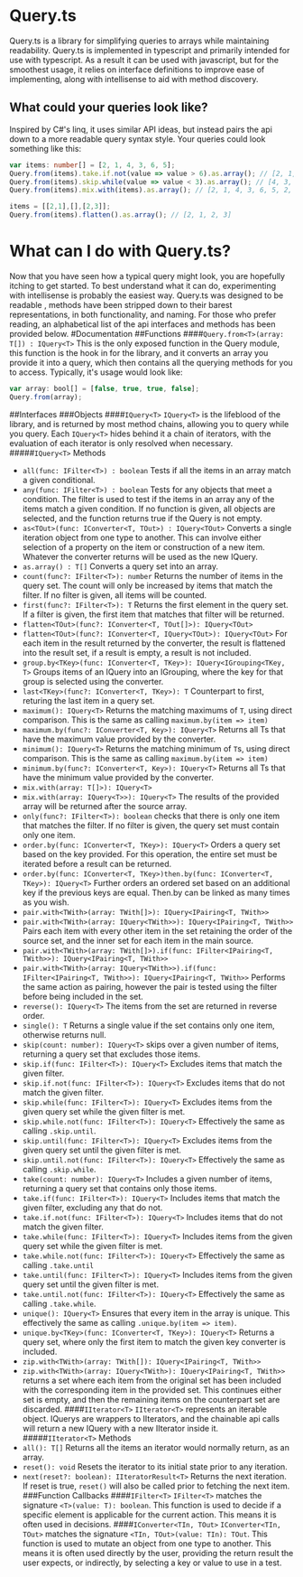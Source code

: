 # Query.ts
Query.ts is a library for simplifying queries to arrays while maintaining readability.
Query.ts is implemented in typescript and primarily intended for use with typescript. As a result it can be used with javascript, but for the smoothest usage, it relies on interface definitions to improve ease of implementing, along with intellisense to aid with method discovery.
## What could your queries look like?
Inspired by C#'s linq, it uses similar API ideas, but instead pairs the api down to a more readable query syntax style. Your queries could look something like this:
```typescript
var items: number[] = [2, 1, 4, 3, 6, 5];
Query.from(items).take.if.not(value => value > 6).as.array(); // [2, 1, 4, 3, 5]
Query.from(items).skip.while(value => value < 3).as.array(); // [4, 3, 6, 5]
Query.from(items).mix.with(items).as.array(); // [2, 1, 4, 3, 6, 5, 2, 1, 4, 3, 6, 5]

items = [[2,1],[],[2,3]];
Query.from(items).flatten().as.array(); // [2, 1, 2, 3]
```
# What can I do with Query.ts?
Now that you have seen how a typical query might look, you are hopefully itching to get started. To best understand what it can do, experimenting with intellisense is probably the easiest way. Query.ts was designed to be readable , methods have been stripped down to their barest representations, in both functionality, and naming. For those who prefer reading, an alphabetical list of the api interfaces and methods has been provided below.
#Documentation
##Functions
####```Query.from<T>(array: T[]) : IQuery<T>```
This is the only exposed function in the Query module, this function is the hook in for the library, and it converts an array you provide it into a query, which then contains all the querying methods for you to access. Typically, it's usage would look like:
```typescript
var array: bool[] = [false, true, true, false];
Query.from(array);
```
##Interfaces
###Objects
####```IQuery<T>```
```IQuery<T>``` is the lifeblood of the library, and is returned by most method chains, allowing you to query while you query. Each ```IQuery<T>``` hides behind it a chain of iterators, with the evaluation of each iterator is only resolved when necessary.
#####```IQuery<T>``` Methods
- ```all(func: IFilter<T>) : boolean``` Tests if all the items in an array match a given conditional.
- ```any(func: IFilter<T>) : boolean``` Tests for any objects that meet a condition. The filter is used to test if the items in an array any of the items match a given condition. If no function is given, all objects are selected, and the function returns true if the Query is not empty.
- ```as<TOut>(func: IConverter<T, TOut>) : IQuery<TOut>``` Converts a single iteration object from one type to another. This can involve either selection of a property on the item or construction of a new item. Whatever the converter returns will be used as the new IQuery.
- ```as.array() : T[]``` Converts a query set into an array.
- ```count(func?: IFilter<T>): number``` Returns the number of items in the query set. The count will only be increased by items that match the filter. If no filter is given, all items will be counted.
- ```first(func?: IFilter<T>): T``` Returns the first element in the query set. If a filter is given, the first item that matches that filter will be returned.
- ```flatten<TOut>(func?: IConverter<T, TOut[]>): IQuery<TOut>```
- ```flatten<TOut>(func?: IConverter<T, IQuery<TOut>): IQuery<TOut>``` For each item in the result returned by the converter, the result is flattened into the result set, if a result is empty, a result is not included.
- ```group.by<TKey>(func: IConverter<T, TKey>): IQuery<IGrouping<TKey, T>``` Groups items of an IQuery into an IGrouping, where the key for that group is selected using the converter.
- ```last<TKey>(func?: IConverter<T, TKey>): T``` Counterpart to first, returing the last item in a query set.
- ```maximum(): IQuery<T>``` Returns the matching maximums of ```T```, using direct comparison. This is the same as calling ```maximum.by(item => item)```
- ```maximum.by(func?: IConverter<T, Key>): IQuery<T>``` Returns all Ts that have the maximum value provided by the converter.
- ```minimum(): IQuery<T>``` Returns the matching minimum of ```T```s, using direct comparison. This is the same as calling ```maximum.by(item => item)```
- ```minimum.by(func?: IConverter<T, Key>): IQuery<T>``` Returns all Ts that have the minimum value provided by the converter.
- ```mix.with(array: T[]>): IQuery<T>```
- ```mix.with(array: IQuery<T>>): IQuery<T>``` The results of the provided array will be returned after the source array.
- ```only(func?: IFilter<T>): boolean``` checks that there is only one item that matches the filter. If no filter is given, the query set must contain only one item.
- ```order.by(func: IConverter<T, TKey>): IQuery<T>``` Orders a query set based on the key provided. For this operation, the entire set must be iterated before a result can be returned.
- ```order.by(func: IConverter<T, TKey>)then.by(func: IConverter<T, TKey>): IQuery<T>``` Further orders an ordered set based on an additional key if the previous keys are equal. Then.by can be linked as many times as you wish.
- ```pair.with<TWith>(array: TWith[]>): IQuery<IPairing<T, TWith>>```
- ```pair.with<TWith>(array: IQuery<TWith>>): IQuery<IPairing<T, TWith>>``` Pairs each item with every other item in the set retaining the order of the source set, and the inner set for each item in the main source.
- ```pair.with<TWith>(array: TWith[]>).if(func: IFilter<IPairing<T, TWith>>): IQuery<IPairing<T, TWith>>```
- ```pair.with<TWith>(array: IQuery<TWith>>).if(func: IFilter<IPairing<T, TWith>>): IQuery<IPairing<T, TWith>>``` Performs the same action as pairing, however the pair is tested using the filter before being included in the set.
- ```reverse(): IQuery<T>``` The items from the set are returned in reverse order.
- ```single(): T``` Returns a single value if the set contains only one item, otherwise returns null.
- ```skip(count: number): IQuery<T>``` skips over a given number of items, returning a query set that excludes those items.
- ```skip.if(func: IFilter<T>): IQuery<T>``` Excludes items that match the given filter.
- ```skip.if.not(func: IFilter<T>): IQuery<T>``` Excludes items that do not match the given filter.
- ```skip.while(func: IFilter<T>): IQuery<T>``` Excludes items from the given query set while the given filter is met.
- ```skip.while.not(func: IFilter<T>): IQuery<T>``` Effectively the same as calling ```.skip.until```.
- ```skip.until(func: IFilter<T>): IQuery<T>``` Excludes items from the given query set until the given filter is met.
- ```skip.until.not(func: IFilter<T>): IQuery<T>``` Effectively the same as calling ```.skip.while```.
- ```take(count: number): IQuery<T>``` Includes a given number of items, returning a query set that contains only those items.
- ```take.if(func: IFilter<T>): IQuery<T>``` Includes items that match the given filter, excluding any that do not.
- ```take.if.not(func: IFilter<T>): IQuery<T>``` Includes items that do not match the given filter.
- ```take.while(func: IFilter<T>): IQuery<T>``` Includes items from the given query set while the given filter is met.
- ```take.while.not(func: IFilter<T>): IQuery<T>``` Effectively the same as calling ```.take.until```
- ```take.until(func: IFilter<T>): IQuery<T>``` Includes items from the given query set until the given filter is met.
- ```take.until.not(func: IFilter<T>): IQuery<T>``` Effectively the same as calling ```.take.while```.
- ```unique(): IQuery<T>``` Ensures that every item in the array is unique. This effectively the same as calling ```.unique.by(item => item)```.
- ```unique.by<TKey>(func: IConverter<T, TKey>): IQuery<T>``` Returns a query set, where only the first item to match the given key converter is included.
- ```zip.with<TWith>(array: TWith[]): IQuery<IPairing<T, TWith>>```
- ```zip.with<TWith>(array: IQuery<TWith>): IQuery<IPairing<T, TWith>>``` returns a set where each item from the original set has been included with the corresponding item in the provided set. This continues either set is empty, and then the remaining items on the counterpart set are discarded.
####```IIterator<T>```
```IIterator<T>``` represents an iterable object. IQuerys are wrappers to IIterators, and the chainable api calls will return a new IQuery with a new IIterator inside it.
#####```IIterator<T>``` Methods
- ```all(): T[]``` Returns all the items an iterator would normally return, as an array.
- ```reset(): void``` Resets the iterator to its initial state prior to any iteration.
- ```next(reset?: boolean): IIteratorResult<T>``` Returns the next iteration. If reset is true, ```reset()``` will also be called prior to fetching the next item.
###Function Callbacks
####```IFilter<T>```
```IFilter<T>``` matches the signature ```<T>(value: T): boolean```. This function is used to decide if a specific element is applicable for the current action. This means it is often used in decisions.
####```IConverter<TIn, TOut>```
```IConverter<TIn, TOut>``` matches the signature ```<TIn, TOut>(value: TIn): TOut```. This function is used to mutate an object from one type to another. This means it is often used directly by the user, providing the return result the user expects, or indirectly, by selecting a key or value to use in a test.
